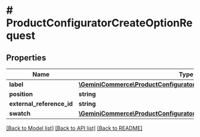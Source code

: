 # # ProductConfiguratorCreateOptionRequest


## Properties


Name | Type | Description | Notes
------------ | ------------- | ------------- | -------------
**label**| [**\GeminiCommerce\ProductConfigurator\Model\LocalisationLocalizedText**](LocalisationLocalizedText.md) |   | [optional]
**position**| **string** |   | [optional]
**external_reference_id**| **string** |   | [optional]
**swatch**| [**\GeminiCommerce\ProductConfigurator\Model\OptionSwatch**](OptionSwatch.md) |   | [optional]


[[Back to Model list]](../../README.md#models) [[Back to API list]](../../README.md#endpoints) [[Back to README]](../../README.md)